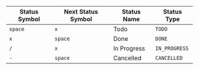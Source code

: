 | Status Symbol | Next Status Symbol | Status Name | Status Type |
| ----- | ----- | ----- | ----- |
| `space` | `x` | Todo | `TODO` |
| `x` | `space` | Done | `DONE` |
| `/` | `x` | In Progress | `IN_PROGRESS` |
| `-` | `space` | Cancelled | `CANCELLED` |

